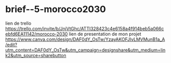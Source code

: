 # brief--5-morocco2030
lien de trello 
https://trello.com/invite/b/JnjVtGhc/ATTI328423c4e6158a4f914beb5a066cebfd6EA11142/morocco-2030
lien de presentation de mon projet
https://www.canva.com/design/DAF0dY_OsTw/YzayAKOFJIvLMVMunB1a_A/edit?utm_content=DAF0dY_OsTw&utm_campaign=designshare&utm_medium=link2&utm_source=sharebutton
